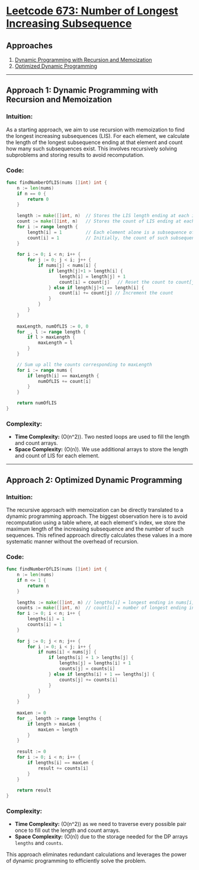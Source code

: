 # [Leetcode 673: Number of Longest Increasing Subsequence](https://leetcode.com/problems/number-of-longest-increasing-subsequence/)

## Approaches
1. [Dynamic Programming with Recursion and Memoization](#approach1)
2. [Optimized Dynamic Programming](#approach2)

---

## Approach 1: Dynamic Programming with Recursion and Memoization

### Intuition:
As a starting approach, we aim to use recursion with memoization to find the longest increasing subsequences (LIS). For each element, we calculate the length of the longest subsequence ending at that element and count how many such subsequences exist. This involves recursively solving subproblems and storing results to avoid recomputation.

### Code:
```go
func findNumberOfLIS(nums []int) int {
    n := len(nums)
    if n == 0 {
        return 0
    }
    
    length := make([]int, n)  // Stores the LIS length ending at each index
    count := make([]int, n)   // Stores the count of LIS ending at each index
    for i := range length {
        length[i] = 1         // Each element alone is a subsequence of length 1
        count[i] = 1          // Initially, the count of such subsequence is 1
    }
    
    for i := 0; i < n; i++ {
        for j := 0; j < i; j++ {
            if nums[j] < nums[i] {
                if length[j]+1 > length[i] {
                    length[i] = length[j] + 1
                    count[i] = count[j]   // Reset the count to count[j]
                } else if length[j]+1 == length[i] {
                    count[i] += count[j] // Increment the count
                }
            }
        }
    }
    
    maxLength, numOfLIS := 0, 0
    for _, l := range length {
        if l > maxLength {
            maxLength = l
        }
    }

    // Sum up all the counts corresponding to maxLength
    for i := range nums {
        if length[i] == maxLength {
            numOfLIS += count[i]
        }
    }

    return numOfLIS
}
```
### Complexity:
- **Time Complexity:** \(O(n^2)\). Two nested loops are used to fill the length and count arrays.
- **Space Complexity:** \(O(n)\). We use additional arrays to store the length and count of LIS for each element.

---

## Approach 2: Optimized Dynamic Programming

### Intuition:
The recursive approach with memoization can be directly translated to a dynamic programming approach. The biggest observation here is to avoid recomputation using a table where, at each element's index, we store the maximum length of the increasing subsequence and the number of such sequences. This refined approach directly calculates these values in a more systematic manner without the overhead of recursion.

### Code:
```go
func findNumberOfLIS(nums []int) int {
    n := len(nums)
    if n <= 1 {
        return n
    }
    
    lengths := make([]int, n) // lengths[i] = longest ending in nums[i]
    counts := make([]int, n)  // count[i] = number of longest ending in nums[i]
    for i := 0; i < n; i++ {
        lengths[i] = 1
        counts[i] = 1
    }
    
    for j := 0; j < n; j++ {
        for i := 0; i < j; i++ {
            if nums[i] < nums[j] {
                if lengths[i] + 1 > lengths[j] {
                    lengths[j] = lengths[i] + 1
                    counts[j] = counts[i]
                } else if lengths[i] + 1 == lengths[j] {
                    counts[j] += counts[i]
                }
            }
        }
    }
    
    maxLen := 0
    for _, length := range lengths {
        if length > maxLen {
            maxLen = length
        }
    }
    
    result := 0
    for i := 0; i < n; i++ {
        if lengths[i] == maxLen {
            result += counts[i]
        }
    }
    
    return result
}
```
### Complexity:
- **Time Complexity:** \(O(n^2)\) as we need to traverse every possible pair once to fill out the length and count arrays.
- **Space Complexity:** \(O(n)\) due to the storage needed for the DP arrays `lengths` and `counts`.

This approach eliminates redundant calculations and leverages the power of dynamic programming to efficiently solve the problem.

